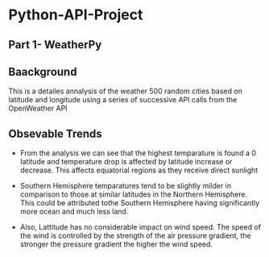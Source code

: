 # Python-API-Project

## Part 1- WeatherPy

## Baackground
This is a detailes annalysis of the weather 500 random cities based on latitude and longitude using a series of successive API calls from the OpenWeather API

## Obsevable Trends
* From the analysis we can see that the highest temparature is found a 0 latitude and temperature drop is affected by latitude increase or decrease. This affects equatorial regions as they receive direct sunlight

* Southern Hemisphere temparatures tend to be slightly milder in comparison to those at similar latitudes in the Northern Hemisphere. This could be attributed tothe Southern Hemisphere having significantly more ocean and much less land.

* Also, Lattitude has no considerable impact on wind speed. The speed of the wind is controlled by the strength of the air pressure gradient, the stronger the pressure gradient the higher the wind speed.
